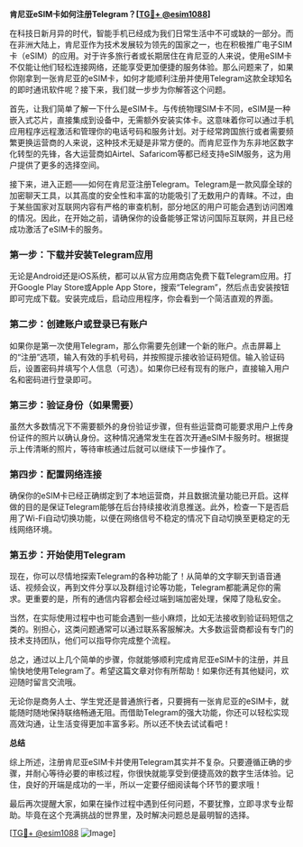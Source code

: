 **肯尼亚eSIM卡如何注册Telegram？[[TG💪+ @esim1088](https://t.me/s/esim1088)]**

在科技日新月异的时代，智能手机已经成为我们日常生活中不可或缺的一部分。而在非洲大陆上，肯尼亚作为技术发展较为领先的国家之一，也在积极推广电子SIM卡（eSIM）的应用。对于许多旅行者或长期居住在肯尼亚的人来说，使用eSIM卡不仅能让他们轻松连接网络，还能享受更加便捷的服务体验。那么问题来了，如果你刚拿到一张肯尼亚的eSIM卡，如何才能顺利注册并使用Telegram这款全球知名的即时通讯软件呢？接下来，我们就一步步为你解答这个问题。

首先，让我们简单了解一下什么是eSIM卡。与传统物理SIM卡不同，eSIM是一种嵌入式芯片，直接集成到设备中，无需额外安装实体卡。这意味着你可以通过手机应用程序远程激活和管理你的电话号码和服务计划。对于经常跨国旅行或者需要频繁更换运营商的人来说，这种技术无疑是非常方便的。而肯尼亚作为东非地区数字化转型的先锋，各大运营商如Airtel、Safaricom等都已经支持eSIM服务，这为用户提供了更多的选择空间。

接下来，进入正题——如何在肯尼亚注册Telegram。Telegram是一款风靡全球的加密聊天工具，以其高度的安全性和丰富的功能吸引了无数用户的青睐。不过，由于某些国家对互联网内容有严格的审查机制，部分地区的用户可能会遇到访问困难的情况。因此，在开始之前，请确保你的设备能够正常访问国际互联网，并且已经成功激活了eSIM卡的服务。

### 第一步：下载并安装Telegram应用

无论是Android还是iOS系统，都可以从官方应用商店免费下载Telegram应用。打开Google Play Store或Apple App Store，搜索“Telegram”，然后点击安装按钮即可完成下载。安装完成后，启动应用程序，你会看到一个简洁直观的界面。

### 第二步：创建账户或登录已有账户

如果你是第一次使用Telegram，那么你需要先创建一个新的账户。点击屏幕上的“注册”选项，输入有效的手机号码，并按照提示接收验证码短信。输入验证码后，设置密码并填写个人信息（可选）。如果你已经有现有的账户，直接输入用户名和密码进行登录即可。

### 第三步：验证身份（如果需要）

虽然大多数情况下不需要额外的身份验证步骤，但有些运营商可能要求用户上传身份证件的照片以确认身份。这种情况通常发生在首次开通eSIM卡服务时。根据提示上传清晰的照片，等待审核通过后就可以继续下一步操作了。

### 第四步：配置网络连接

确保你的eSIM卡已经正确绑定到了本地运营商，并且数据流量功能已开启。这样做的目的是保证Telegram能够在后台持续接收消息推送。此外，检查一下是否启用了Wi-Fi自动切换功能，以便在网络信号不稳定的情况下自动切换至更稳定的无线网络环境。

### 第五步：开始使用Telegram

现在，你可以尽情地探索Telegram的各种功能了！从简单的文字聊天到语音通话、视频会议，再到文件分享以及群组讨论等功能，Telegram都能满足你的需求。更重要的是，所有的通信内容都会经过端到端加密处理，保障了隐私安全。

当然，在实际使用过程中也可能会遇到一些小麻烦，比如无法接收到验证码短信之类的。别担心，这类问题通常可以通过联系客服解决。大多数运营商都设有专门的技术支持团队，他们可以指导你完成整个流程。

总之，通过以上几个简单的步骤，你就能够顺利完成肯尼亚eSIM卡的注册，并且愉快地使用Telegram了。希望这篇文章对你有所帮助！如果你还有其他疑问，欢迎随时留言交流哦。

无论你是商务人士、学生党还是普通旅行者，只要拥有一张肯尼亚的eSIM卡，就能随时随地保持联络畅通无阻。而借助Telegram的强大功能，你还可以轻松实现高效沟通，让生活变得更加丰富多彩。所以还不快去试试看吧！

**总结**

综上所述，注册肯尼亚eSIM卡并使用Telegram其实并不复杂。只要遵循正确的步骤，并耐心等待必要的审核过程，你很快就能享受到便捷高效的数字生活体验。记住，良好的开端是成功的一半，所以一定要仔细阅读每个环节的要求哦！

最后再次提醒大家，如果在操作过程中遇到任何问题，不要犹豫，立即寻求专业帮助。毕竟在这个充满挑战的世界里，及时解决问题总是最明智的选择。

[[TG💪+ @esim1088](https://t.me/s/esim1088) ![Image](https://i.postimg.cc/4NQfJmqS/Snipaste-2025-05-13-00-14-12.png)]